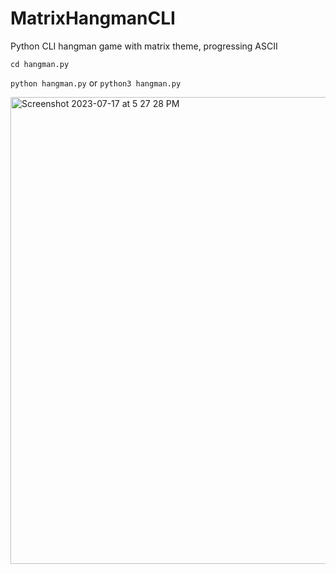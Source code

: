 # MatrixHangmanCLI
Python CLI hangman game with matrix theme, progressing ASCII 

``` cd hangman.py ```

``` python hangman.py ```
or
``` python3 hangman.py ```


<img width="747" alt="Screenshot 2023-07-17 at 5 27 28 PM" src="https://github.com/turingblocks/MatrixHangmanCLI/assets/101488664/f62c9c5e-a944-49a3-8dfd-ef3edf4b0372">
